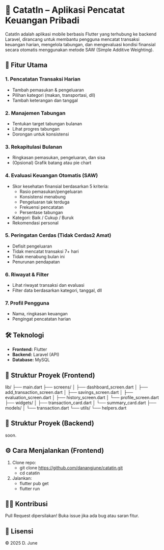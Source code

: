 # 📘 CatatIn – Aplikasi Pencatat Keuangan Pribadi

CatatIn adalah aplikasi mobile berbasis Flutter yang terhubung ke backend Laravel, dirancang untuk membantu pengguna mencatat transaksi keuangan harian, mengelola tabungan, dan mengevaluasi kondisi finansial secara otomatis menggunakan metode SAW (Simple Additive Weighting).

## 🚀 Fitur Utama

### 1. Pencatatan Transaksi Harian
- Tambah pemasukan & pengeluaran
- Pilihan kategori (makan, transportasi, dll)
- Tambah keterangan dan tanggal

### 2. Manajemen Tabungan
- Tentukan target tabungan bulanan
- Lihat progres tabungan
- Dorongan untuk konsistensi

### 3. Rekapitulasi Bulanan
- Ringkasan pemasukan, pengeluaran, dan sisa
- (Opsional) Grafik batang atau pie chart

### 4. Evaluasi Keuangan Otomatis (SAW)
- Skor kesehatan finansial berdasarkan 5 kriteria:
  - Rasio pemasukan/pengeluaran
  - Konsistensi menabung
  - Pengeluaran tak terduga
  - Frekuensi pencatatan
  - Persentase tabungan
- Kategori: Baik / Cukup / Buruk
- Rekomendasi personal

### 5. Peringatan Cerdas (Tidak Cerdas2 Amat)
- Defisit pengeluaran
- Tidak mencatat transaksi 7+ hari
- Tidak menabung bulan ini
- Penurunan pendapatan

### 6. Riwayat & Filter
- Lihat riwayat transaksi dan evaluasi
- Filter data berdasarkan kategori, tanggal, dll

### 7. Profil Pengguna
- Nama, ringkasan keuangan
- Pengingat pencatatan harian

## 🛠 Teknologi
- **Frontend:** Flutter
- **Backend:** Laravel (API)
- **Database:** MySQL

## 📂 Struktur Proyek (Frontend)

lib/
├── main.dart
├── screens/
│ ├── dashboard_screen.dart
│ ├── add_transaction_screen.dart
│ ├── savings_screen.dart
│ ├── evaluation_screen.dart
│ ├── history_screen.dart
│ └── profile_screen.dart
├── widgets/
│ ├── transaction_card.dart
│ └── summary_card.dart
├── models/
│ └── transaction.dart
└── utils/
└── helpers.dart

## 📂 Struktur Proyek (Backend)

soon.

## ⚙️ Cara Menjalankan (Frontend)

1. Clone repo:
   - git clone https://github.com/danangjune/catatin.git
   - cd catatin
2. Jalankan:
   - flutter pub get
   - flutter run

## 🧑‍💻 Kontribusi
Pull Request dipersilakan! Buka issue jika ada bug atau saran fitur.

## 📄 Lisensi
© 2025 D. June
